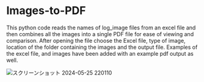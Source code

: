 # Images-to-PDF
This python code reads the names of log_image files from an excel file and then combines all the images into a single PDF file for ease of viewing and comparison.
After opening the file choose the Excel file, type of image, location of the folder containing the images and the output file. 
Examples of the excel file, and images have been added with an example pdf output as well.



![スクリーンショット 2024-05-25 220110](https://github.com/saif-phy/Images-to-PDF/assets/170793998/011d82c6-9c42-4f8a-88e4-729a060fb12f)

